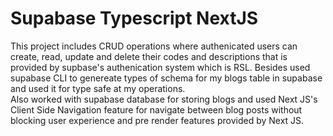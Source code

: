 
# Supabase Typescript NextJS

This project includes CRUD
operations where authenicated users
can create, read, update and delete their codes and descriptions that is provided
by supbase's authenication system which is RSL.
Besides used supabase CLI to genereate types of schema for
my blogs table in supabase and used it for type safe at my operations.  
Also worked with supabase database for storing blogs
and used Next JS's Client Side Navigation 
feature for navigate between 
blog posts without blocking user experience 
and pre render features provided by Next JS.

